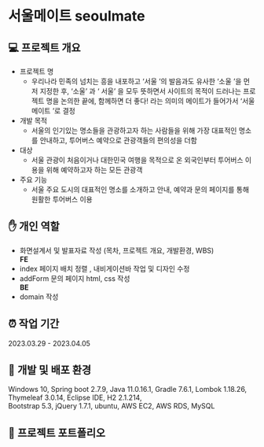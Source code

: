 # 서울메이트 seoulmate
## 💻 프로젝트 개요
- 프로젝트 명
  - 우리나라 민족의 넘치는 흥을 내포하고 ‘서울 ’의 발음과도 유사한 ‘소울 ’을 먼저 지정한 후, ‘소울’ 과 ‘ 서울’ 을 모두 뜻하면서 사이트의 목적이 드러나는 프로젝트 명을 논의한 끝에, 함께하면 더 좋다! 라는 의미의 메이트가 들어가서 ‘서울메이트 ’로 결정
- 개발 목적
  - 서울의 인기있는 명소들을 관광하고자 하는 사람들을 위해 가장 대표적인 명소를 안내하고, 투어버스 예약으로 관광객들의 편의성을 더함
- 대상
  - 서울 관광이 처음이거나 대한민국 여행을 목적으로 온 외국인부터 투어버스 이용을 위해 예약하고자 하는 모든 관광객
- 주요 기능
  - 서울 주요 도시의 대표적인 명소를 소개하고 안내, 예약과 문의 페이지를 통해 원활한 투어버스 이용
## ✋ 개인 역할
- 화면설계서 및 발표자료 작성 (목차, 프로젝트 개요, 개발환경, WBS) <br>
**FE**
- index 페이지 배치 정렬 , 내비게이션바 작업 및 디자인 수정
- addForm 문의 페이지 html, css 작성 <br>
**BE**
- domain 작성
## ⏰ 작업 기간
2023.03.29 - 2023.04.05
## 🔧 개발 및 배포 환경
 Windows 10, Spring boot 2.7.9, Java 11.0.16.1, Gradle 7.6.1, Lombok 1.18.26, Thymeleaf 3.0.14, Eclipse IDE, H2 2.1.214, <br>
 Bootstrap 5.3, jQuery 1.7.1, ubuntu, AWS EC2, AWS RDS, MySQL
## 📍 프로젝트 포트폴리오
